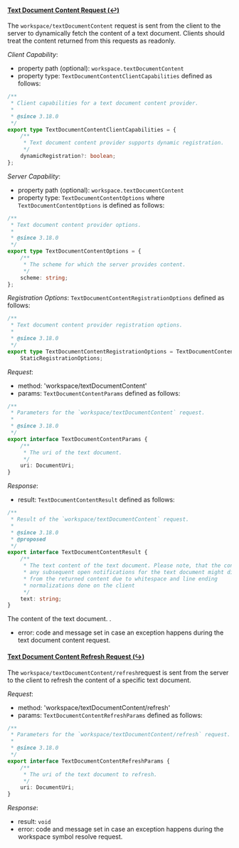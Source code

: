 #### <a href="#workspace_textDocumentContent" name="workspace_textDocumentContent" class="anchor">Text Document Content Request (:leftwards_arrow_with_hook:)</a>

The `workspace/textDocumentContent` request is sent from the client to the server to dynamically fetch the content of a text document. Clients should treat the content returned from this requests as readonly.

_Client Capability_:
* property path (optional): `workspace.textDocumentContent`
* property type: `TextDocumentContentClientCapabilities` defined as follows:

<div class="anchorHolder"><a href="#textDocumentContentClientCapabilities" name="textDocumentContentClientCapabilities" class="linkableAnchor"></a></div>

```typescript
/**
 * Client capabilities for a text document content provider.
 *
 * @since 3.18.0
 */
export type TextDocumentContentClientCapabilities = {
	/**
	 * Text document content provider supports dynamic registration.
	 */
	dynamicRegistration?: boolean;
};
```

_Server Capability_:
* property path (optional): `workspace.textDocumentContent`
* property type: `TextDocumentContentOptions` where `TextDocumentContentOptions` is defined as follows:

<div class="anchorHolder"><a href="#textDocumentContentOptions" name="textDocumentContentOptions" class="linkableAnchor"></a></div>

```typescript
/**
 * Text document content provider options.
 *
 * @since 3.18.0
 */
export type TextDocumentContentOptions = {
	/**
	 * The scheme for which the server provides content.
	 */
	scheme: string;
};
```

_Registration Options_: `TextDocumentContentRegistrationOptions` defined as follows:

<div class="anchorHolder"><a href="#textDocumentContentRegistrationOptions" name="textDocumentContentRegistrationOptions" class="linkableAnchor"></a></div>

```typescript
/**
 * Text document content provider registration options.
 *
 * @since 3.18.0
 */
export type TextDocumentContentRegistrationOptions = TextDocumentContentOptions &
	StaticRegistrationOptions;
```

_Request_:
* method: 'workspace/textDocumentContent'
* params: `TextDocumentContentParams` defined as follows:

<div class="anchorHolder"><a href="#textDocumentContentParams" name="textDocumentContentParams" class="linkableAnchor"></a></div>

```typescript
/**
 * Parameters for the `workspace/textDocumentContent` request.
 *
 * @since 3.18.0
 */
export interface TextDocumentContentParams {
	/**
	 * The uri of the text document.
	 */
	uri: DocumentUri;
}
```

_Response_:
* result: `TextDocumentContentResult` defined as follows:

<div class="anchorHolder"><a href="#textDocumentContentResult" name="textDocumentContentResult" class="linkableAnchor"></a></div>

```typescript
/**
 * Result of the `workspace/textDocumentContent` request.
 *
 * @since 3.18.0
 * @proposed
 */
export interface TextDocumentContentResult {
	/**
	 * The text content of the text document. Please note, that the content of
	 * any subsequent open notifications for the text document might differ
	 * from the returned content due to whitespace and line ending
	 * normalizations done on the client
	 */
	text: string;
}
```

 The content of the text document. .
* error: code and message set in case an exception happens during the text document content request.

#### <a href="#workspace_textDocumentContentRefresh" name="workspace_textDocumentContentRefresh" class="anchor">Text Document Content Refresh Request (:arrow_right_hook:)</a>

The `workspace/textDocumentContent/refresh`request is sent from the server to the client to refresh the content of a specific text document.

_Request_:
* method: 'workspace/textDocumentContent/refresh'
* params: `TextDocumentContentRefreshParams` defined as follows:

<div class="anchorHolder"><a href="#textDocumentContentRefreshParams" name="textDocumentContentRefreshParams" class="linkableAnchor"></a></div>

```typescript
/**
 * Parameters for the `workspace/textDocumentContent/refresh` request.
 *
 * @since 3.18.0
 */
export interface TextDocumentContentRefreshParams {
	/**
	 * The uri of the text document to refresh.
	 */
	uri: DocumentUri;
}
```

_Response_:
* result: `void`
* error: code and message set in case an exception happens during the workspace symbol resolve request.